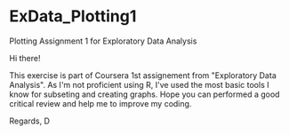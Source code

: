 # ExData_Plotting1
Plotting Assignment 1 for Exploratory Data Analysis

Hi there!

This exercise is part of Coursera 1st assignement from "Exploratory Data Analysis".
As I'm not proficient using R, I've used the most basic tools I know for subseting and creating graphs. Hope you can performed a good critical review and help me to improve my coding.

Regards,
D
